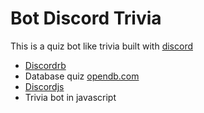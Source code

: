 # Bot Discord Trivia

This is  a quiz bot like trivia built with [discord](https://github.com/discordrb/discordrb)

- [Discordrb](https://github.com/discordrb/discordrb)
- Database quiz [opendb.com](https://opentdb.com/)
- [Discordjs](https://github.com/discordjs/discord.js)
- Trivia bot in javascript [](https://github.com/LakeYS/Discord-Trivia-Bot)
